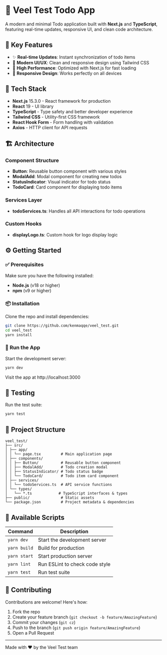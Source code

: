 # 📝 Veel Test Todo App

A modern and minimal Todo application built with **Next.js** and **TypeScript**, featuring real-time updates, responsive UI, and clean code architecture.

## 🌟 Key Features

- ✨ **Real-time Updates**: Instant synchronization of todo items
- 🎨 **Modern UI/UX**: Clean and responsive design using Tailwind CSS
- 🚀 **High Performance**: Optimized with Next.js for fast loading
- 📱 **Responsive Design**: Works perfectly on all devices

## 🚀 Tech Stack

- **Next.js** 15.3.0 - React framework for production
- **React** 19 - UI library
- **TypeScript** - Type safety and better developer experience
- **Tailwind CSS** - Utility-first CSS framework
- **React Hook Form** - Form handling with validation
- **Axios** - HTTP client for API requests

## 🏗️ Architecture

### Component Structure

- **Button**: Reusable button component with various styles
- **ModalAdd**: Modal component for creating new todos
- **StatusIndicator**: Visual indicator for todo status
- **TodoCard**: Card component for displaying todo items

### Services Layer

- **todoServices.ts**: Handles all API interactions for todo operations

### Custom Hooks

- **displayLogo.ts**: Custom hook for logo display logic

## ⚙️ Getting Started

### ✅ Prerequisites

Make sure you have the following installed:

- **Node.js** (v18 or higher)
- **npm** (v9 or higher)

### 📦 Installation

Clone the repo and install dependencies:

```bash
git clone https://github.com/kenmaqqe/veel_test.git
cd veel_test
yarn install
```

### 🧪 Run the App

Start the development server:

```bash
yarn dev
```

Visit the app at http://localhost:3000

## 🧪 Testing

Run the test suite:

```bash
yarn test
```

## 📁 Project Structure

```
veel_test/
├── src/
│ ├── app/
│ │ └── page.tsx         # Main application page
│ ├── components/
│ │ ├── Button/          # Reusable button component
│ │ ├── ModalAdd/        # Todo creation modal
│ │ ├── StatusIndicator/ # Todo status badge
│ │ └── TodoCard/        # Todo item card component
│ ├── services/
│ │ └── todoServices.ts  # API service functions
│ └── types/
│   └── *.ts            # TypeScript interfaces & types
├── public/              # Static assets
└── package.json         # Project metadata & dependencies
```

## 📜 Available Scripts

| Command      | Description                    |
| ------------ | ------------------------------ |
| `yarn dev`   | Start the development server   |
| `yarn build` | Build for production           |
| `yarn start` | Start production server        |
| `yarn lint`  | Run ESLint to check code style |
| `yarn test`  | Run test suite                 |

## 🤝 Contributing

Contributions are welcome! Here's how:

1. Fork the repo
2. Create your feature branch (`git checkout -b feature/AmazingFeature`)
3. Commit your changes (`git cz`)
4. Push to the branch (`git push origin feature/AmazingFeature`)
5. Open a Pull Request

---

Made with ❤️ by the Veel Test team
